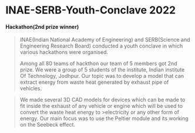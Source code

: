 # INAE-SERB-Youth-Conclave 2022
#### Hackathon(2nd prize winner) 

                     
>INAE(Indian National Academy of Engineering) and SERB(Science and Engineering Research Board) conducted a youth conclave in which various hackathons were organised. 
>
>Among all 80 teams of hackthon our team of 5 members got 2nd prize. We were a group of 5 students of the institute, Indian institute Of Technology, Jodhpur.
>Our topic was to develop a model that can extract energy from waste heat generated by exhaust pipe of vehicles.

>We made several 3D CAD models for devices which can be made to fit inside the exhaust of any vehicle or engine which will be used to convert the waste heat energy to >electricity or any other form of energy. Our main focus was to use the Peltier module and its working on the Seebeck effect.
